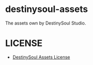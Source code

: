 # destinysoul-assets
The assets own by DestinySoul Studio.
# LICENSE
 - [DestinySoul Assets License](LICENSE)